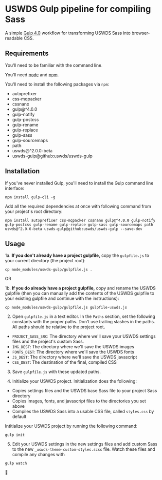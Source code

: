 # USWDS Gulp pipeline for compiling Sass
A simple [Gulp 4.0](https://gulpjs.com/) workflow for transforming USWDS Sass into browser-readable CSS.

## Requirements
You'll need to be familiar with the command line.

You'll need [node](https://nodejs.org/en/download/) and [npm](https://www.npmjs.com/get-npm).

You'll need to install the following packages via `npm`:
- autoprefixer
- css-mqpacker
- cssnano
- gulp@^4.0.0
- gulp-notify
- gulp-postcss
- gulp-rename
- gulp-replace
- gulp-sass
- gulp-sourcemaps
- path
- uswds@^2.0.0-beta
- uswds-gulp@github:uswds/uswds-gulp

## Installation
If you've never installed Gulp, you'll need to install the Gulp command line interface:

```
npm install gulp-cli -g
```

Add all the required dependencies at once with following command from your project's root directory:

```
npm install autoprefixer css-mqpacker cssnano gulp@^4.0.0 gulp-notify gulp-postcss gulp-rename gulp-replace gulp-sass gulp-sourcemaps path uswds@^2.0.0-beta uswds-gulp@github:uswds/uswds-gulp --save-dev
```

## Usage
1a. **If you don't already have a project gulpfile,** copy the `gulpfile.js` to your current directory (the project root):

```
cp node_modules/uswds-gulp/gulpfile.js .
```

OR

1b. **If you do already have a project gulpfile,** copy and rename the USWDS gulpfile (then you can manually add the contents of the USWDS gulpfile to your existing gulpfile and continue with the instructions):

```
cp node_modules/uswds-gulp/gulpfile.js gulpfile-uswds.js
```

2. Open `gulpfile.js` in a text editor. In the `Paths` section, set the following constants with the proper paths. Don't use trailing slashes in the paths. All paths should be relative to the project root.

  - `PROJECT_SASS_SRC`: The directory where we'll save your USWDS settings files and the project's custom Sass.
  - `IMG_DEST`: The directory where we'll save the USWDS images
  - `FONTS_DEST`: The directory where we'll save the USWDS fonts
  - `JS_DEST`: The directory where we'll save the USWDS javascript
  - `CSS_DEST`: The destination of the final, compiled CSS


3. Save `gulpfile.js` with these updated paths.

4. Initialize your USWDS project. Initialization does the following:

  - Copies settings files and the USWDS base Sass file to your project Sass directory
  - Copies images, fonts, and javascript files to the directories you set above
  - Compiles the USWDS Sass into a usable CSS file, called `styles.css` by default


Intitialize your USWDS project by running the following command:

```
gulp init
```

5. Edit your USWDS settings in the new settings files and add custom Sass to the new `_uswds-theme-custom-styles.scss` file. Watch these files and compile any changes with

```
gulp watch
```

:rocket:
